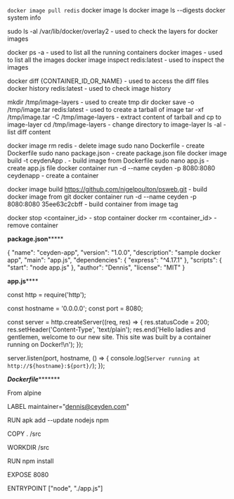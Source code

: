 `docker image pull redis`
docker image ls
docker image ls --digests
docker system info
 
sudo ls -al /var/lib/docker/overlay2 		- used to check the layers for docker images
 
 
docker ps -a 					- used to list all the running containers
docker images					- used to list all the images
docker image inspect redis:latest		- used to inspect the images
 
docker diff {CONTAINER_ID_OR_NAME}		- used to access the diff files 
docker history redis:latest			- used to check image history
 
mkdir /tmp/image-layers				- used to create tmp dir
docker save -o /tmp/image.tar redis:latest	- used to create a tarball of image
tar -xf /tmp/image.tar -C /tmp/image-layers	- extract content of tarball and cp to image-layer
cd /tmp/image-layers				- change directory to image-layer
ls -al						- list diff content
 
docker image rm redis				- delete image
sudo nano Dockerfile				- create Dockerfile
sudo nano package.json				- create package.json file
docker image build -t ceydenApp .		- build image from Dockerfile
sudo nano app.js				- create app.js file
docker container run -d --name ceyden -p 8080:8080 ceydenapp	- create a container
 
docker image build https://github.com/nigelpoulton/psweb.git	- build docker image from git 
docker container run -d --name ceyden -p 8080:8080 35ee63c2cbff	- build container from image tag
 
docker stop <container_id>			- stop container
docker rm <container_id>			- remove container
 
 
 
 
****************package.json*********************
 
{
  "name": "ceyden-app",
  "version": "1.0.0",
  "description": "sample docker app",
  "main": "app.js",
  "dependencies": {
    "express": "^4.17.1"
  },
  "scripts": {
    "start": "node app.js"
  },
  "author": "Dennis",
  "license": "MIT"
}
 
 
****************app.js********************
 
const http = require('http');
 
const hostname = '0.0.0.0';
const port = 8080;
 
const server = http.createServer((req, res) => {
  res.statusCode = 200;
  res.setHeader('Content-Type', 'text/plain');
  res.end('Hello ladies and gentlemen, welcome to our new site. This site was built by a container running on Docker!\n');
});
 
server.listen(port, hostname, () => {
  console.log(`Server running at http://${hostname}:${port}/`);
});
 
 
 
 
***********Dockerfile******************
 
From alpine
 
LABEL maintainer="dennis@ceyden.com"
 
RUN apk add --update nodejs npm
 
COPY . /src
 
WORKDIR /src
 
RUN npm install
 
EXPOSE 8080
 
ENTRYPOINT ["node", "./app.js"]
